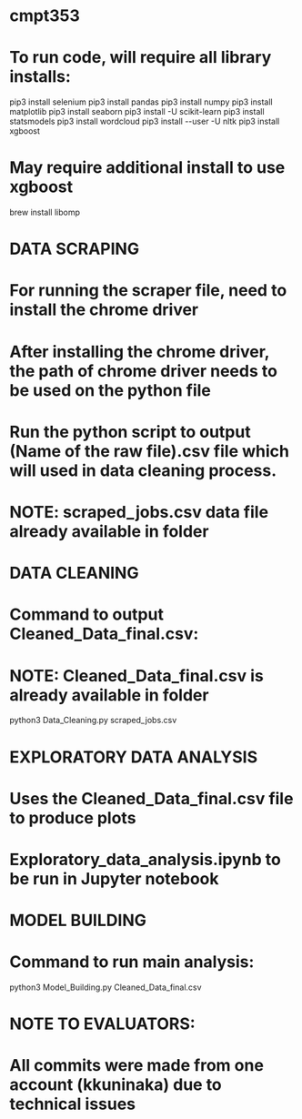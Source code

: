 # cmpt353

# To run code, will require all library installs:
pip3 install selenium
pip3 install pandas
pip3 install numpy
pip3 install matplotlib
pip3 install seaborn
pip3 install -U scikit-learn
pip3 install statsmodels
pip3 install wordcloud
pip3 install --user -U nltk
pip3 install xgboost

# May require additional install to use xgboost
brew install libomp

# DATA SCRAPING
# For running the scraper file, need to install the chrome driver
# After installing the chrome driver, the path of chrome driver needs to be used on the python file
# Run the python script to output (Name of the raw file).csv file which will used in data cleaning process.
# NOTE: scraped_jobs.csv data file already available in folder

# DATA CLEANING
# Command to output Cleaned_Data_final.csv:
# NOTE: Cleaned_Data_final.csv is already available in folder
python3 Data_Cleaning.py scraped_jobs.csv

# EXPLORATORY DATA ANALYSIS
# Uses the Cleaned_Data_final.csv file to produce plots
# Exploratory_data_analysis.ipynb to be run in Jupyter notebook

# MODEL BUILDING
# Command to run main analysis:
python3 Model_Building.py Cleaned_Data_final.csv

# NOTE TO EVALUATORS:
# All commits were made from one account (kkuninaka) due to technical issues